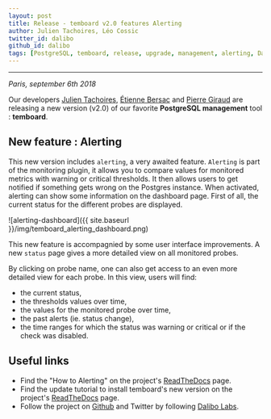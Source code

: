 ```yaml
---
layout: post
title: Release - temboard v2.0 features Alerting
author: Julien Tachoires, Léo Cossic
twitter_id: dalibo
github_id: dalibo
tags: [PostgreSQL, temboard, release, upgrade, management, alerting, Dalibo Labs]
---
```


---

*Paris, september 6th 2018*

Our developers [Julien Tachoires](https://github.com/julmon), [Étienne Bersac](https://github.com/bersace) and [Pierre Giraud](https://github.com/pgiraud) are releasing a new version (v2.0) of our favorite **PostgreSQL management** tool : **temboard**.

<!--MORE-->

## New feature : Alerting

This new version includes `alerting`, a very awaited feature. `Alerting` is part of the monitoring plugin, it allows you to compare values for monitored metrics with warning or critical thresholds. It then allows users to get notified if something gets wrong on the Postgres instance.
When activated, alerting can show some information on the dashboard page. First of all, the current status for the different probes are displayed.

![alerting-dashboard]({{ site.baseurl }}/img/temboard_alerting_dashboard.png)

This new feature is accompagnied by some user interface improvements. A new `status` page gives a more detailed view on all monitored probes.

By clicking on probe name, one can also get access to an even more detailed view for each probe. In this view, users will find:

   * the current status,
   * the thresholds values over time,
   * the values for the monitored probe over time,
   * the past alerts (ie. status change),
   * the time ranges for which the status was warning or critical or if the check was disabled.


## Useful links

   * Find the "How to Alerting" on the project's [ReadTheDocs](https://temboard.readthedocs.io/en/latest/temboard-howto-alerting/) page.
   * Find the update tutorial to install temboard's new version on the project's [ReadTheDocs](https://temboard.readthedocs.io/en/latest/temboard-upgrade-1.2-2.0/) page.
   * Follow the project on [Github](https://github.com/dalibo/temboard) and Twitter by following [Dalibo Labs](https://twitter.com/DaliboLabs).
